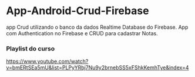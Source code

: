 # App-Android-Crud-Firebase
app Crud utilizando o banco da dados Realtime Database do Firebase.
App com Authentication no Firebase e CRUD para cadastrar Notas.

### Playlist do curso

https://www.youtube.com/watch?v=bmERtSEa5mU&list=PLPyYRbj7Nu9y2brnebSS5xFShkKemhTye&index=4